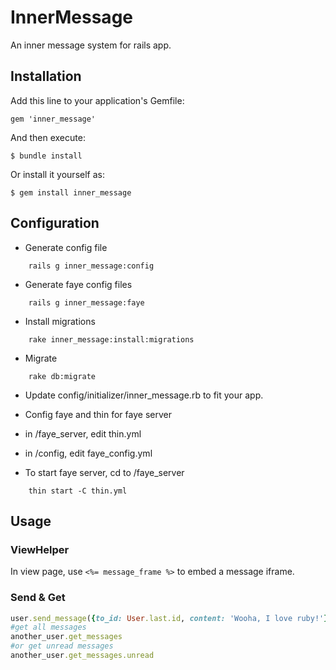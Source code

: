 # InnerMessage

An inner message system for rails app.

## Installation

Add this line to your application's Gemfile:

    gem 'inner_message'

And then execute:

    $ bundle install

Or install it yourself as:

    $ gem install inner_message

## Configuration
- Generate config file
```
    rails g inner_message:config
```  

- Generate faye config files
```
    rails g inner_message:faye
```

- Install migrations
```
    rake inner_message:install:migrations
```
- Migrate
```
    rake db:migrate
```

- Update config/initializer/inner_message.rb to fit your app.


- Config faye and thin for faye server
 - in /faye_server, edit thin.yml
 - in /config, edit faye_config.yml

- To start faye server, cd to /faye_server
```
    thin start -C thin.yml
```

## Usage

### ViewHelper
In view page, use `<%= message_frame %>` to embed a message iframe.

### Send & Get
```ruby
user.send_message({to_id: User.last.id, content: 'Wooha, I love ruby!'})
#get all messages
another_user.get_messages
#or get unread messages
another_user.get_messages.unread
```
